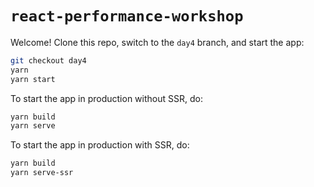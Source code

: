 # `react-performance-workshop`

Welcome! Clone this repo, switch to the `day4` branch, and start the app:

```sh
git checkout day4
yarn
yarn start
```

To start the app in production without SSR, do:

```sh
yarn build
yarn serve
```

To start the app in production with SSR, do:

```sh
yarn build
yarn serve-ssr
```
